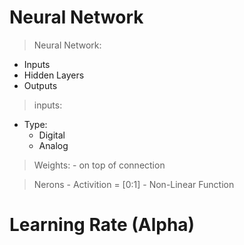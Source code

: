 Neural Network
==============
> Neural Network:
- Inputs
- Hidden Layers
- Outputs



> inputs:
- Type:
    - Digital
    - Analog
> Weights:
    - on top of connection

> Nerons
    - Activition = [0:1]
    - Non-Linear Function


# Learning Rate (Alpha)